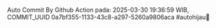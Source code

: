Auto Commit By Github Action pada: 2025-03-30 19:36:59 WIB, COMMIT_UUID 0a7bf355-1133-43c8-a297-5260a9806aca #autohijau🗿
